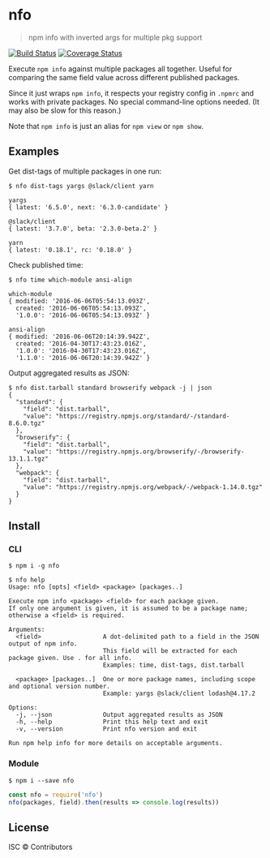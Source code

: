 # nfo

> npm info with inverted args for multiple pkg support

[![Build Status](https://travis-ci.org/nexdrew/nfo.svg?branch=master)](https://travis-ci.org/nexdrew/nfo)
[![Coverage Status](https://coveralls.io/repos/github/nexdrew/nfo/badge.svg?branch=master)](https://coveralls.io/github/nexdrew/nfo?branch=master)

Execute `npm info` against multiple packages all together. Useful for comparing the same field value across different published packages.

Since it just wraps `npm info`, it respects your registry config in `.npmrc` and works with private packages. No special command-line options needed. (It may also be slow for this reason.)

Note that `npm info` is just an alias for `npm view` or `npm show`.

## Examples

Get dist-tags of multiple packages in one run:

```console
$ nfo dist-tags yargs @slack/client yarn

yargs
{ latest: '6.5.0', next: '6.3.0-candidate' }

@slack/client
{ latest: '3.7.0', beta: '2.3.0-beta.2' }

yarn
{ latest: '0.18.1', rc: '0.18.0' }

```

Check published time:

```console
$ nfo time which-module ansi-align

which-module
{ modified: '2016-06-06T05:54:13.093Z',
  created: '2016-06-06T05:54:13.093Z',
  '1.0.0': '2016-06-06T05:54:13.093Z' }

ansi-align
{ modified: '2016-06-06T20:14:39.942Z',
  created: '2016-04-30T17:43:23.016Z',
  '1.0.0': '2016-04-30T17:43:23.016Z',
  '1.1.0': '2016-06-06T20:14:39.942Z' }
```

Output aggregated results as JSON:

```console
$ nfo dist.tarball standard browserify webpack -j | json
{
  "standard": {
    "field": "dist.tarball",
    "value": "https://registry.npmjs.org/standard/-/standard-8.6.0.tgz"
  },
  "browserify": {
    "field": "dist.tarball",
    "value": "https://registry.npmjs.org/browserify/-/browserify-13.1.1.tgz"
  },
  "webpack": {
    "field": "dist.tarball",
    "value": "https://registry.npmjs.org/webpack/-/webpack-1.14.0.tgz"
  }
}
```

## Install

### CLI

```console
$ npm i -g nfo
```

```console
$ nfo help
Usage: nfo [opts] <field> <package> [packages..]

Execute npm info <package> <field> for each package given.
If only one argument is given, it is assumed to be a package name; otherwise a <field> is required.

Arguments:
  <field>                 A dot-delimited path to a field in the JSON output of npm info.
                          This field will be extracted for each package given. Use . for all info.
                          Examples: time, dist-tags, dist.tarball

  <package> [packages..]  One or more package names, including scope and optional version number.
                          Example: yargs @slack/client lodash@4.17.2

Options:
  -j, --json              Output aggregated results as JSON
  -h, --help              Print this help text and exit
  -v, --version           Print nfo version and exit

Run npm help info for more details on acceptable arguments.
```

### Module

```console
$ npm i --save nfo
```

```js
const nfo = require('nfo')
nfo(packages, field).then(results => console.log(results))
```

## License

ISC © Contributors
